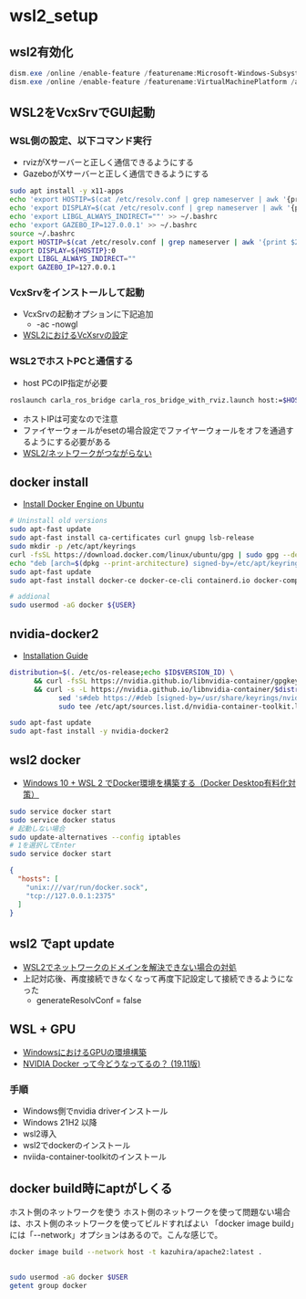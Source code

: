 # wsl2_setup

## wsl2有効化
```powershell
dism.exe /online /enable-feature /featurename:Microsoft-Windows-Subsystem-Linux /all /norestart
dism.exe /online /enable-feature /featurename:VirtualMachinePlatform /all /norestart
```

## WSL2をVcxSrvでGUI起動
### WSL側の設定、以下コマンド実行
- rvizがXサーバーと正しく通信できるようにする
- GazeboがXサーバーと正しく通信できるようにする
```bash
sudo apt install -y x11-apps
echo 'export HOSTIP=$(cat /etc/resolv.conf | grep nameserver | awk '{print $2}')' >> ~/.bashrc
echo 'export DISPLAY=$(cat /etc/resolv.conf | grep nameserver | awk '{print $2}'):0' >> ~/.bashrc
echo 'export LIBGL_ALWAYS_INDIRECT=""' >> ~/.bashrc
echo 'export GAZEBO_IP=127.0.0.1' >> ~/.bashrc
source ~/.bashrc
export HOSTIP=$(cat /etc/resolv.conf | grep nameserver | awk '{print $2}')
export DISPLAY=${HOSTIP}:0
export LIBGL_ALWAYS_INDIRECT=""
export GAZEBO_IP=127.0.0.1
```



### VcxSrvをインストールして起動
- VcxSrvの起動オプションに下記追加
  - -ac -nowgl
- [WSL2におけるVcXsrvの設定](https://qiita.com/ryoi084/items/0dff11134592d0bb895c)

### WSL2でホストPCと通信する
- host PCのIP指定が必要
```bash
roslaunch carla_ros_bridge carla_ros_bridge_with_rviz.launch host:=$HOSTIP
```
- ホストIPは可変なので注意
- ファイヤーウォールがesetの場合設定でファイヤーウォールをオフを通過するようにする必要がある
- [WSL2/ネットワークがつながらない](https://aquabreath.jp/2020/08/24/wsl2-%E3%83%8D%E3%83%83%E3%83%88%E3%83%AF%E3%83%BC%E3%82%AF%E3%81%8C%E3%81%A4%E3%81%AA%E3%81%8C%E3%82%89%E3%81%AA%E3%81%84/)

## docker install
- [Install Docker Engine on Ubuntu](https://docs.docker.com/engine/install/ubuntu/)
```bash
# Uninstall old versions
sudo apt-fast update
sudo apt-fast install ca-certificates curl gnupg lsb-release
sudo mkdir -p /etc/apt/keyrings
curl -fsSL https://download.docker.com/linux/ubuntu/gpg | sudo gpg --dearmor -o /etc/apt/keyrings/docker.gpg
echo "deb [arch=$(dpkg --print-architecture) signed-by=/etc/apt/keyrings/docker.gpg] https://download.docker.com/linux/ubuntu $(lsb_release -cs) stable" | sudo tee /etc/apt/sources.list.d/docker.list > /dev/null
sudo apt-fast update
sudo apt-fast install docker-ce docker-ce-cli containerd.io docker-compose-plugin

# addional
sudo usermod -aG docker ${USER}
```

## nvidia-docker2
- [Installation Guide](https://docs.nvidia.com/datacenter/cloud-native/container-toolkit/install-guide.html)
```bash
distribution=$(. /etc/os-release;echo $ID$VERSION_ID) \
      && curl -fsSL https://nvidia.github.io/libnvidia-container/gpgkey | sudo gpg --dearmor -o /usr/share/keyrings/nvidia-container-toolkit-keyring.gpg \
      && curl -s -L https://nvidia.github.io/libnvidia-container/$distribution/libnvidia-container.list | \
            sed 's#deb https://#deb [signed-by=/usr/share/keyrings/nvidia-container-toolkit-keyring.gpg] https://#g' | \
            sudo tee /etc/apt/sources.list.d/nvidia-container-toolkit.list

sudo apt-fast update
sudo apt-fast install -y nvidia-docker2
```

## wsl2 docker
- [Windows 10 + WSL 2 でDocker環境を構築する（Docker Desktop有料化対策）](https://blog.ecbeing.tech/entry/2021/09/07/150000)
```bash
sudo service docker start
sudo service docker status
# 起動しない場合
sudo update-alternatives --config iptables
# 1を選択してEnter
sudo service docker start
```

```json:/etc/docker/daemon.json
{
  "hosts": [
    "unix:///var/run/docker.sock",
    "tcp://127.0.0.1:2375"
  ]
}
```

## wsl2 でapt update
- [WSL2でネットワークのドメインを解決できない場合の対処](https://cartman0.hatenablog.com/entry/2020/07/16/WSL2%E3%81%A7%E3%83%8D%E3%83%83%E3%83%88%E3%83%AF%E3%83%BC%E3%82%AF%E3%81%AE%E3%83%89%E3%83%A1%E3%82%A4%E3%83%B3%E3%82%92%E8%A7%A3%E6%B1%BA%E3%81%A7%E3%81%8D%E3%81%AA%E3%81%84%E5%A0%B4%E5%90%88)
- 上記対応後、再度接続できなくなって再度下記設定して接続できるようになった
  - generateResolvConf = false

## WSL + GPU
- [WindowsにおけるGPUの環境構築](https://zenn.dev/kenn/articles/ac128ed2775370)
- [NVIDIA Docker って今どうなってるの？ (19.11版)](https://qiita.com/ksasaki/items/b20a785e1a0f610efa08)

### 手順
- Windows側でnvidia driverインストール
- Windows 21H2 以降
- wsl2導入
- wsl2でdockerのインストール
- nviida-container-toolkitのインストール

## docker build時にaptがしくる
ホスト側のネットワークを使う
ホスト側のネットワークを使って問題ない場合は、ホスト側のネットワークを使ってビルドすればよい
「docker image build」には「--network」オプションはあるので。こんな感じで。
```sh
docker image build --network host -t kazuhira/apache2:latest .
```

## 
```bash
sudo usermod -aG docker $USER
getent group docker
```